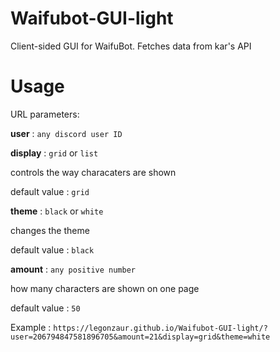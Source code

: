 # Waifubot-GUI-light

Client-sided GUI for WaifuBot. Fetches data from kar's API

# Usage

URL parameters:

**user** : `any discord user ID`

**display** : `grid` or `list`

controls the way characaters are shown

default value : `grid`

**theme** : `black` or `white`

changes the theme

default value : `black`

**amount** : `any positive number`

how many characters are shown on one page

default value : `50`

Example : `https://legonzaur.github.io/Waifubot-GUI-light/?user=206794847581896705&amount=21&display=grid&theme=white`
